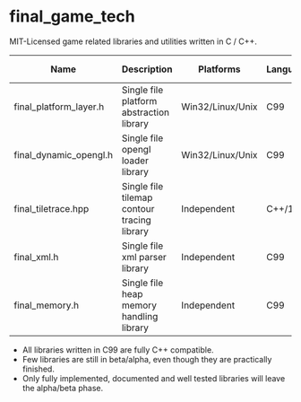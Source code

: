 # final_game_tech
MIT-Licensed game related libraries and utilities written in C / C++.

| Name                     | Description                                 | Platforms        | Language | Latest Version | State       |
|--------------------------|---------------------------------------------|------------------|----------|----------------|-------------|
| final_platform_layer.h   | Single file platform abstraction library    | Win32/Linux/Unix | C99      | 0.9.7-beta     | In progress |
| final_dynamic_opengl.h   | Single file opengl loader library           | Win32/Linux/Unix | C99      | 0.4.0-beta     | Finished    |
| final_tiletrace.hpp      | Single file tilemap contour tracing library | Independent      | C++/11   | 1.02           | Finished    |
| final_xml.h              | Single file xml parser library              | Independent      | C99      | 0.3.0-alpha    | Finished    |
| final_memory.h           | Single file heap memory handling library    | Independent      | C99      | 0.3.0-alpha    | Finished    |

* All libraries written in C99 are fully C++ compatible.
* Few libraries are still in beta/alpha, even though they are practically finished.
* Only fully implemented, documented and well tested libraries will leave the alpha/beta phase.
